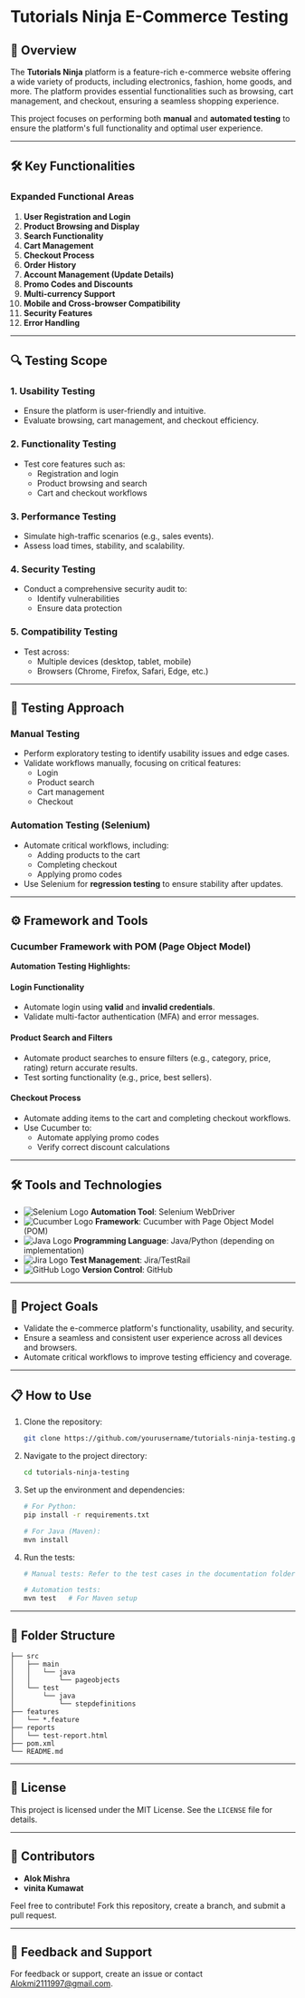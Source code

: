 # Tutorials Ninja E-Commerce Testing

## 🌟 Overview
The **Tutorials Ninja** platform is a feature-rich e-commerce website offering a wide variety of products, including electronics, fashion, home goods, and more. The platform provides essential functionalities such as browsing, cart management, and checkout, ensuring a seamless shopping experience.

This project focuses on performing both **manual** and **automated testing** to ensure the platform's full functionality and optimal user experience.

---

## 🛠️ Key Functionalities
### Expanded Functional Areas
1. **User Registration and Login**
2. **Product Browsing and Display**
3. **Search Functionality**
4. **Cart Management**
5. **Checkout Process**
6. **Order History**
7. **Account Management (Update Details)**
8. **Promo Codes and Discounts**
9. **Multi-currency Support**
10. **Mobile and Cross-browser Compatibility**
11. **Security Features**
12. **Error Handling**

---

## 🔍 Testing Scope
### **1. Usability Testing**
- Ensure the platform is user-friendly and intuitive.
- Evaluate browsing, cart management, and checkout efficiency.

### **2. Functionality Testing**
- Test core features such as:
  - Registration and login
  - Product browsing and search
  - Cart and checkout workflows

### **3. Performance Testing**
- Simulate high-traffic scenarios (e.g., sales events).
- Assess load times, stability, and scalability.

### **4. Security Testing**
- Conduct a comprehensive security audit to:
  - Identify vulnerabilities
  - Ensure data protection

### **5. Compatibility Testing**
- Test across:
  - Multiple devices (desktop, tablet, mobile)
  - Browsers (Chrome, Firefox, Safari, Edge, etc.)

---

## 🧪 Testing Approach
### **Manual Testing**
- Perform exploratory testing to identify usability issues and edge cases.
- Validate workflows manually, focusing on critical features:
  - Login
  - Product search
  - Cart management
  - Checkout

### **Automation Testing (Selenium)**
- Automate critical workflows, including:
  - Adding products to the cart
  - Completing checkout
  - Applying promo codes
- Use Selenium for **regression testing** to ensure stability after updates.

---

## ⚙️ Framework and Tools
### **Cucumber Framework with POM (Page Object Model)**
**Automation Testing Highlights:**

#### **Login Functionality**
- Automate login using **valid** and **invalid credentials**.
- Validate multi-factor authentication (MFA) and error messages.

#### **Product Search and Filters**
- Automate product searches to ensure filters (e.g., category, price, rating) return accurate results.
- Test sorting functionality (e.g., price, best sellers).

#### **Checkout Process**
- Automate adding items to the cart and completing checkout workflows.
- Use Cucumber to:
  - Automate applying promo codes
  - Verify correct discount calculations

---

## 🛠️ Tools and Technologies
- ![Selenium Logo](https://upload.wikimedia.org/wikipedia/commons/d/d5/Selenium_Logo.png) **Automation Tool**: Selenium WebDriver
- ![Cucumber Logo](https://upload.wikimedia.org/wikipedia/commons/9/9f/Cucumber_Logo.png) **Framework**: Cucumber with Page Object Model (POM)
- ![Java Logo](https://upload.wikimedia.org/wikipedia/en/3/30/Java_programming_language_logo.svg) **Programming Language**: Java/Python (depending on implementation)
- ![Jira Logo](https://upload.wikimedia.org/wikipedia/en/6/64/Jira_Logo.png) **Test Management**: Jira/TestRail
- ![GitHub Logo](https://upload.wikimedia.org/wikipedia/commons/9/91/Octicons-mark-github.svg) **Version Control**: GitHub

---

## 🎯 Project Goals
- Validate the e-commerce platform's functionality, usability, and security.
- Ensure a seamless and consistent user experience across all devices and browsers.
- Automate critical workflows to improve testing efficiency and coverage.

---

## 📋 How to Use
1. Clone the repository:
   ```bash
   git clone https://github.com/yourusername/tutorials-ninja-testing.git
   ```
2. Navigate to the project directory:
   ```bash
   cd tutorials-ninja-testing
   ```
3. Set up the environment and dependencies:
   ```bash
   # For Python:
   pip install -r requirements.txt

   # For Java (Maven):
   mvn install
   ```
4. Run the tests:
   ```bash
   # Manual tests: Refer to the test cases in the documentation folder.

   # Automation tests:
   mvn test   # For Maven setup
   ```

---

## 📂 Folder Structure
```
├── src
│   ├── main
│   │   └── java
│   │       └── pageobjects
│   └── test
│       └── java
│           └── stepdefinitions
├── features
│   └── *.feature
├── reports
│   └── test-report.html
├── pom.xml
└── README.md
```

---

## 📜 License
This project is licensed under the MIT License. See the `LICENSE` file for details.

---

## 👥 Contributors
- **Alok Mishra**
- **vinita Kumawat**

Feel free to contribute! Fork this repository, create a branch, and submit a pull request.

---

## 💬 Feedback and Support
For feedback or support, create an issue or contact [Alokmi2111997@gmail.com](mailto:Alokmi2111997@gmail.com).
